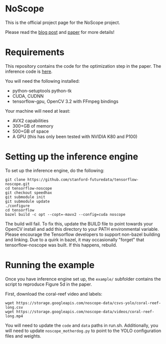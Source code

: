 # NoScope

This is the official project page for the NoScope project.

Please read the [blog post](http://dawn.cs.stanford.edu/2017/06/22/noscope/) and [paper](https://arxiv.org/abs/1703.02529) for more details!


# Requirements

This repository contains the code for the optimization step in the paper. The inference code is
[here](https://github.com/stanford-futuredata/tensorflow-noscope/tree/speedhax).

You will need the following installed:
- python-setuptools python-tk
- CUDA, CUDNN
- tensorflow-gpu, OpenCV 3.2 with FFmpeg bindings

Your machine will need at least:
- AVX2 capabilities
- 300+GB of memory
- 500+GB of space
- A GPU (this has only been tested with NVIDIA K80 and P100)


# Setting up the inference engine

To set up the inference engine, do the following:
```
git clone https://github.com/stanford-futuredata/tensorflow-noscope.git
cd tensorflow-noscope
git checkout speedhax
git submodule init
git submodule update
./configure
cd tensorflow
bazel build -c opt --copt=-mavx2 --config=cuda noscope
```
The build will fail. To fix this, update the BUILD file to point towards your OpenCV install and add
this directory to your PATH environmental variable. Please encourage the Tensorflow developers to
support non-bazel building and linking. Due to a quirk in bazel, it may occasionally "forget" that
tensorflow-noscope was built. If this happens, rebuild.


# Running the example

Once you have inference engine set up, the `example/` subfolder contains the script to reproduce
Figure 5d in the paper.

First, download the coral-reef video and labels:
```
wget https://storage.googleapis.com/noscope-data/csvs-yolo/coral-reef-long.csv
wget https://storage.googleapis.com/noscope-data/videos/coral-reef-long.mp4
```

You will need to update the `code` and `data` paths in run.sh. Additionally, you will need to update
`noscope_motherdog.py` to point to the YOLO configuration files and weights.

